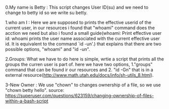 0.My name is Betty : This script changes User ID(su) and we need to change to betty id so we write  su betty. 

1.who am I : Here we are supposed to prints the effective userid of the current user, in our resources i found that 
"whoami" command does the acction we need but also i found a small guide(whoami: Print effective user id:
whoami prints the user name associated with the current effective user id. It is equivalent to the command `id -un'.)
that explains that there are two possible options, "whoami" and "id -un".

2.Groups: What we have to do here is simple, wrtie a script that prints all the groups the curren user is part of.
here we have two options, 1."groups" command that can be found ir our resources and 2. "id -Gn" that is in a external 
resource(http://www.math.utah.edu/docs/info/sh-utils_8.html). 

3-New Owner : We use "chown" to changes ownership of a file, so we use "chown betty hello". source:
 https://superuser.com/questions/623159/changing-ownership-of-files-within-a-bash-script
